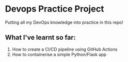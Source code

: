 # Devops Practice Project

Putting all my DevOps knowledge into practice in this repo!

## What I've learnt so far:
1. How to create a CI/CD pipeline using GitHub Actions
2. How to containerise a simple Python/Flask app
